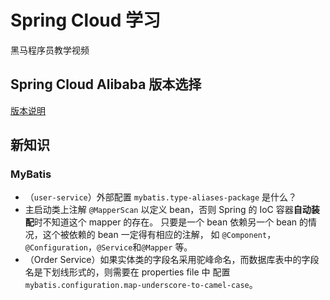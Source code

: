 # Spring Cloud 学习

黑马程序员教学视频

## Spring Cloud Alibaba 版本选择

[版本说明](https://github.com/alibaba/spring-cloud-alibaba/wiki/%E7%89%88%E6%9C%AC%E8%AF%B4%E6%98%8E)


## 新知识
### MyBatis
 * （`user-service`）外部配置 `mybatis.type-aliases-package` 是什么？
 * 主启动类上注解 `@MapperScan` 以定义 bean，否则 Spring 的 IoC 容器**自动装配**时不知道这个 mapper 的存在。 
只要是一个 bean 依赖另一个 bean 的情况，这个被依赖的 bean 一定得有相应的注解，
如 `@Component`，`@Configuration`，`@Service`和`@Mapper` 等。
 * （Order Service）如果实体类的字段名采用驼峰命名，而数据库表中的字段名是下划线形式的，则需要在 properties file 中
配置 `mybatis.configuration.map-underscore-to-camel-case`。
